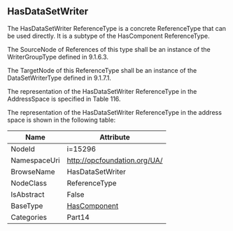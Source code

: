 <!-- objecttype -->
## HasDataSetWriter
The HasDataSetWriter ReferenceType is a concrete ReferenceType that can be used directly. It is a subtype of the HasComponent ReferenceType.

The SourceNode of References of this type shall be an instance of the WriterGroupType defined in 9.1.6.3.

The TargetNode of this ReferenceType shall be an instance of the DataSetWriterType defined in 9.1.7.1.

The representation of the HasDataSetWriter ReferenceType in the AddressSpace is specified in Table 116.  
<!-- end of text -->
The representation of the HasDataSetWriter ReferenceType in the address space is shown in the following table:  

|Name|Attribute|
|---|---|
|NodeId|i=15296|
|NamespaceUri|http://opcfoundation.org/UA/|
|BrowseName|HasDataSetWriter|
|NodeClass|ReferenceType|
|IsAbstract|False|
|BaseType|[HasComponent](../../../Part3/ReferenceTypes/HasComponent/readme.md)|
|Categories|Part14|

